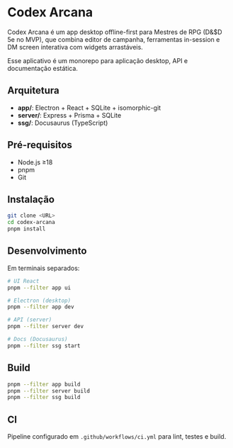 # Codex Arcana
Codex Arcana é um app desktop offline-first para Mestres de RPG (D&$D 5e no MVP), que combina editor de campanha, ferramentas in-session e DM screen interativa com widgets arrastáveis.

Esse aplicativo é um monorepo para aplicação desktop, API e documentação estática.

## Arquitetura

- **app/**: Electron + React + SQLite + isomorphic-git  
- **server/**: Express + Prisma + SQLite  
- **ssg/**: Docusaurus (TypeScript)

## Pré-requisitos

- Node.js ≥18  
- pnpm  
- Git

## Instalação

```bash
git clone <URL>
cd codex-arcana
pnpm install
```

## Desenvolvimento

Em terminais separados:

```bash
# UI React
pnpm --filter app ui

# Electron (desktop)
pnpm --filter app dev

# API (server)
pnpm --filter server dev

# Docs (Docusaurus)
pnpm --filter ssg start
```

## Build

```bash
pnpm --filter app build
pnpm --filter server build
pnpm --filter ssg build
```

## CI

Pipeline configurado em `.github/workflows/ci.yml` para lint, testes e build.